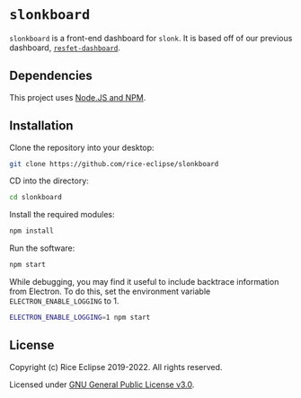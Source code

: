 # `slonkboard`

`slonkboard` is a front-end dashboard for `slonk`. 
It is based off of our previous dashboard, 
[`resfet-dashboard`](https://github.com/rice-eclipse/resfet-dashboard).

## Dependencies

This project uses [Node.JS and NPM](https://nodejs.org/). 

## Installation

Clone the repository into your desktop:

```bash
git clone https://github.com/rice-eclipse/slonkboard
```

CD into the directory:  

```bash
cd slonkboard
```

Install the required modules:

```bash
npm install
```

Run the software:

```bash
npm start
```

While debugging, you may find it useful to include backtrace information from Electron.
To do this, set the environment variable `ELECTRON_ENABLE_LOGGING` to 1.

```bash
ELECTRON_ENABLE_LOGGING=1 npm start
```

## License

Copyright (c) Rice Eclipse 2019-2022. 
All rights reserved.

Licensed under [GNU General Public License v3.0](https://github.com/rice-eclipse/slonkboard/blob/master/LICENSE.md).
